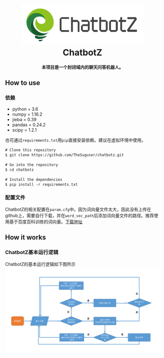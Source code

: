 <h1 align="center">
  <br>
  <a href="https://github.com/TheSuguser/chatbotz"><img src="https://github.com/TheSuguser/chatbotz/raw/zzheng/img/logo.png" alt="Markdownify" width="400"></a>
  <br>
  ChatbotZ
  <br>
</h1>

<h4 align="center">本项目是一个封闭域内的聊天问答机器人。</h4>

## How to use
### 依赖
* python = 3.6
* numpy = 1.16.2
* jieba = 0.39
* pandas = 0.24.2
* scipy = 1.2.1

也可通过``requirements.txt``用``pip``直接安装依赖。建议在虚拟环境中使用。
```
# Clone this repository
$ git clone https://github.com/TheSuguser/chatbotz.git

# Go into the repository
$ cd chatbotz

# Install the dependencies
$ pip install -r requirements.txt
```

### 配置文件
ChatbotZ的相关配置在``param.cfg``中。因为词向量文件太大，因此没有上传在github上，需要自行下载，并在``word_vec_path``后添加词向量文件的路径。推荐使用基于百度百科训练的词向量。[下载地址](https://pan.baidu.com/s/1Gndr0fReIq_oJ3R34CxlPg)

## How it works
### ChatbotZ基本运行逻辑
ChatbotZ的基本运行逻辑如下图所示
![](img/chatbotz_process.png)

